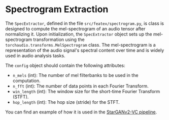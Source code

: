 # Spectrogram Extraction

The `SpecExtractor`, defined in the file `src/featex/spectrogram.py`, is class is designed to compute the mel-spectrogram of an audio tensor after normalizing it. Upon initialization, the `SpecExtractor` object sets up the mel-spectrogram transformation using the `torchaudio.transforms.MelSpectrogram` class. The mel-spectrogram is a representation of the audio signal's spectral content over time and is widely used in audio analysis tasks.

The `config` object should contain the following attributes:

- `n_mels` (int): The number of mel filterbanks to be used in the computation.
- `n_fft` (int): The number of data points in each Fourier Transform.
- `win_length` (int): The window size for the short-time Fourier Transform (STFT).
- `hop_length` (int): The hop size (stride) for the STFT.

You can find an example of how it is used in the [StarGANv2-VC pipeline](pipelines/stargan.md).
